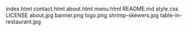index.html
contact.html
about.html
menu.html
README.md
style.css
LICENSE
about.jpg
banner.png
logo.png
shrimp-skewers.jpg
table-in-restaurant.jpg
